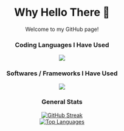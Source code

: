 <div align="center">
  <h1>Why Hello There 👋</h1>
  <p>Welcome to my GitHub page!</p>

  <h3>Coding Languages I Have Used</h3>
  <a href="https://skillicons.dev"><img src="https://skillicons.dev/icons?i=cpp,cmake,py,lua,html,css,js,ts,latex" /></a>
  
  <h3>Softwares / Frameworks I Have Used</h3>
  <a href="https://skillicons.dev"><img src="https://skillicons.dev/icons?i=metal,neovim,git,github,bun,nextjs,robloxstudio,tailwind,django,bootstrap,arduino" /></a>
  
  <h3>General Stats</h3>
  <a href="https://git.io/streak-stats"><img src="https://github-readme-streak-stats.herokuapp.com?user=vkeshav300&theme=github-dark-blue&hide_border=true" alt="GitHub Streak" /></a>
  <br />
  <a href="https://github-readme-stats.vercel.app"><img src="https://github-readme-stats.vercel.app/api/top-langs/?username=vkeshav300&theme=github_dark&hide_border=true" alt="Top Languages" /></a>
</div>
